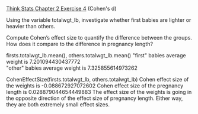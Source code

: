 [Think Stats Chapter 2 Exercise 4](http://greenteapress.com/thinkstats2/html/thinkstats2003.html#toc24) (Cohen's d)

Using the variable totalwgt_lb, investigate whether first babies are lighter or heavier than others.

Compute Cohen’s effect size to quantify the difference between the groups. How does it compare to the difference in pregnancy length?

firsts.totalwgt_lb.mean(), others.totalwgt_lb.mean()
"first" babies average weight is 7.201094430437772  
"other" babies average weight is 7.325855614973262

CohenEffectSize(firsts.totalwgt_lb, others.totalwgt_lb)
Cohen effect size of the weights is -0.088672927072602
Cohen effect size of the pregnancy length is 0.028879044654449883
The effect size of the weights is going in the opposite direction of the effect size of pregnancy length. Either way, they are both extremely small effect sizes. 


